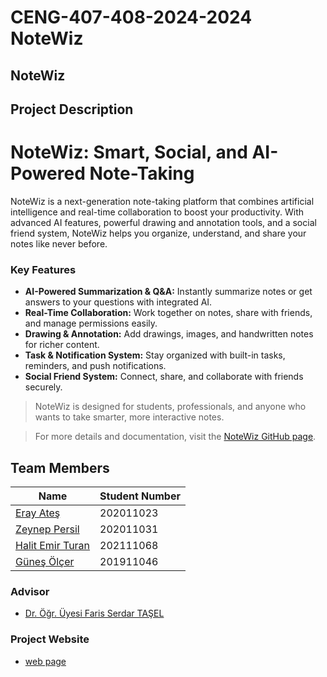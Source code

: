 # CENG-407-408-2024-2024 NoteWiz
## NoteWiz

## Project Description

# NoteWiz: Smart, Social, and AI-Powered Note-Taking

NoteWiz is a next-generation note-taking platform that combines artificial intelligence and real-time collaboration to boost your productivity. With advanced AI features, powerful drawing and annotation tools, and a social friend system, NoteWiz helps you organize, understand, and share your notes like never before.

### Key Features

- **AI-Powered Summarization & Q&A:** Instantly summarize notes or get answers to your questions with integrated AI.
- **Real-Time Collaboration:** Work together on notes, share with friends, and manage permissions easily.
- **Drawing & Annotation:** Add drawings, images, and handwritten notes for richer content.
- **Task & Notification System:** Stay organized with built-in tasks, reminders, and push notifications.
- **Social Friend System:** Connect, share, and collaborate with friends securely.

> NoteWiz is designed for students, professionals, and anyone who wants to take smarter, more interactive notes.

> For more details and documentation, visit the [NoteWiz GitHub page](https://github.com/CankayaUniversity/ceng-407-408-2024-2025-NoteWiz/wiki).

## Team Members

| Name                  | Student Number |
|-----------------------|----------------|
| [Eray Ateş](https://github.com/AtesEray)  | 202011023      |
| [Zeynep Persil](https://github.com/zeyneprsl) | 202011031      |
| [Halit Emir Turan](https://github.com/HalitEmirTuran) | 202111068   |
| [Güneş Ölçer](https://github.com/GunesOlcer) | 201911046 |




### Advisor
* [Dr. Öğr. Üyesi Faris Serdar TAŞEL](https://github.com/fstasel)

### Project Website
* [web page](https://675d4bc9df3c7db9b74ba8d6--boisterous-belekoy-c54f50.netlify.app/)
